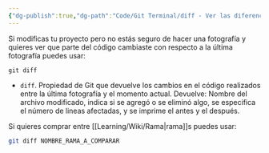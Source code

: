 ```yaml
---
{"dg-publish":true,"dg-path":"Code/Git Terminal/diff - Ver las diferencias entre el estado actual y la última fotografía u otra rama en Git.md","permalink":"/code/git-terminal/diff-ver-las-diferencias-entre-el-estado-actual-y-la-ultima-fotografia-u-otra-rama-en-git/","created":"2024-03-27T16:18","updated":"2024-03-29T18:37"}
---
```



Si modificas tu proyecto pero no estás seguro de hacer una fotografía y quieres ver que parte del código cambiaste con respecto a la última fotografía puedes usar:
```shell
git diff
```
- `diff`. Propiedad de Git que devuelve los cambios en el código realizados entre la última fotografía y el momento actual. Devuelve: Nombre del archivo modificado, indica si se agregó o se eliminó algo, se especifica el número de lineas afectadas, y se imprime el antes y el después.

Si quieres comprar entre [[Learning/Wiki/Rama\|rama]]s puedes usar:
```bash
git diff NOMBRE_RAMA_A_COMPARAR
```
